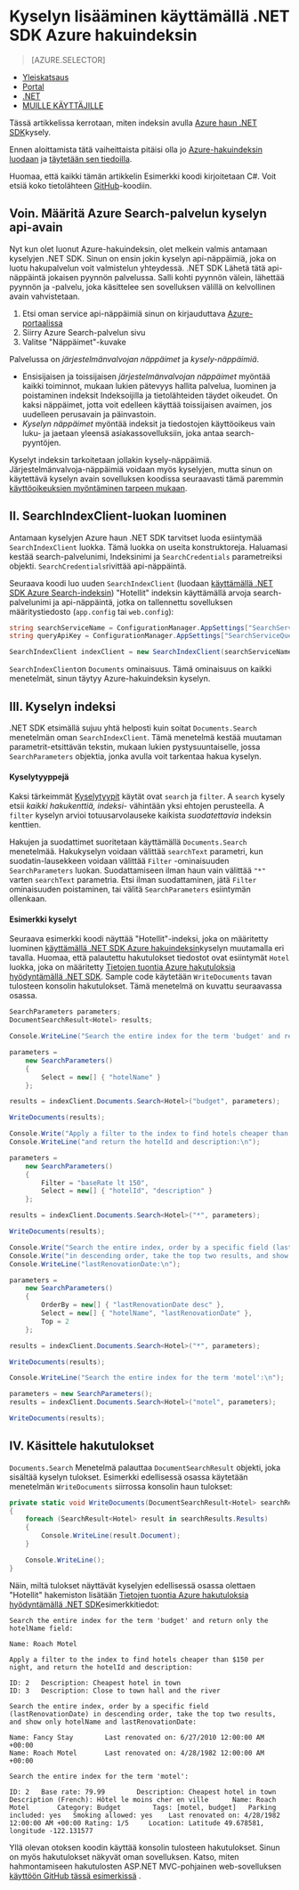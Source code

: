 <properties
    pageTitle="Käyttämällä .NET SDK oman Azure-hakuindeksin kyselyn | Microsoft Azure | Isännöityjen pilvipalvelussa haku"
    description="Muodosta Azure hakutoiminnossa hakukyselyn ja Etsi parametreilla, suodattaminen ja lajitteleminen hakutulokset."
    services="search"
    manager="jhubbard"
    documentationCenter=""
    authors="brjohnstmsft"
/>

<tags
    ms.service="search"
    ms.devlang="dotnet"
    ms.workload="search"
    ms.topic="get-started-article"
    ms.tgt_pltfrm="na"
    ms.date="08/29/2016"
    ms.author="brjohnst"/>

# <a name="query-your-azure-search-index-using-the-net-sdk"></a>Kyselyn lisääminen käyttämällä .NET SDK Azure hakuindeksin
> [AZURE.SELECTOR]
- [Yleiskatsaus](search-query-overview.md)
- [Portal](search-explorer.md)
- [.NET](search-query-dotnet.md)
- [MUILLE KÄYTTÄJILLE](search-query-rest-api.md)

Tässä artikkelissa kerrotaan, miten indeksin avulla [Azure haun .NET SDK](https://msdn.microsoft.com/library/azure/dn951165.aspx)kysely.

Ennen aloittamista tätä vaiheittaista pitäisi olla jo [Azure-hakuindeksin luodaan](search-what-is-an-index.md) ja [täytetään sen tiedoilla](search-what-is-data-import.md).

Huomaa, että kaikki tämän artikkelin Esimerkki koodi kirjoitetaan C#. Voit etsiä koko tietolähteen [GitHub](http://aka.ms/search-dotnet-howto)-koodiin.

## <a name="i-identify-your-azure-search-services-query-api-key"></a>Voin. Määritä Azure Search-palvelun kyselyn api-avain
Nyt kun olet luonut Azure-hakuindeksin, olet melkein valmis antamaan kyselyjen .NET SDK. Sinun on ensin jokin kyselyn api-näppäimiä, joka on luotu hakupalvelun voit valmistelun yhteydessä. .NET SDK Lähetä tätä api-näppäintä jokaisen pyynnön palvelussa. Salli kohti pyynnön välein, lähettää pyynnön ja -palvelu, joka käsittelee sen sovelluksen välillä on kelvollinen avain vahvistetaan.

1. Etsi oman service api-näppäimiä sinun on kirjauduttava [Azure-portaalissa](https://portal.azure.com/)
2. Siirry Azure Search-palvelun sivu
3. Valitse "Näppäimet"-kuvake

Palvelussa on *järjestelmänvalvojan näppäimet* ja *kysely-näppäimiä*.

  - Ensisijaisen ja toissijaisen *järjestelmänvalvojan näppäimet* myöntää kaikki toiminnot, mukaan lukien pätevyys hallita palvelua, luominen ja poistaminen indeksit Indeksoijilla ja tietolähteiden täydet oikeudet. On kaksi näppäimet, jotta voit edelleen käyttää toissijaisen avaimen, jos uudelleen perusavain ja päinvastoin.
  - *Kyselyn näppäimet* myöntää indeksit ja tiedostojen käyttöoikeus vain luku- ja jaetaan yleensä asiakassovelluksiin, joka antaa search-pyyntöjen.

Kyselyt indeksin tarkoitetaan jollakin kysely-näppäimiä. Järjestelmänvalvoja-näppäimiä voidaan myös kyselyjen, mutta sinun on käytettävä kyselyn avain sovelluksen koodissa seuraavasti tämä paremmin [käyttöoikeuksien myöntäminen tarpeen mukaan](https://en.wikipedia.org/wiki/Principle_of_least_privilege).

## <a name="ii-create-an-instance-of-the-searchindexclient-class"></a>II. SearchIndexClient-luokan luominen
Antamaan kyselyjen Azure haun .NET SDK tarvitset luoda esiintymää `SearchIndexClient` luokka. Tämä luokka on useita konstruktoreja. Haluamasi kestää search-palvelunimi, Indeksinimi ja `SearchCredentials` parametreiksi objekti. `SearchCredentials`rivittää api-näppäintä.

Seuraava koodi luo uuden `SearchIndexClient` (luodaan [käyttämällä .NET SDK Azure Search-indeksin](search-create-index-dotnet.md)) "Hotellit" indeksin käyttämällä arvoja search-palvelunimi ja api-näppäintä, jotka on tallennettu sovelluksen määritystiedosto (`app.config` tai `web.config`):

```csharp
string searchServiceName = ConfigurationManager.AppSettings["SearchServiceName"];
string queryApiKey = ConfigurationManager.AppSettings["SearchServiceQueryApiKey"];

SearchIndexClient indexClient = new SearchIndexClient(searchServiceName, "hotels", new SearchCredentials(queryApiKey));
```

`SearchIndexClient`on `Documents` ominaisuus. Tämä ominaisuus on kaikki menetelmät, sinun täytyy Azure-hakuindeksin kyselyn.

## <a name="iii-query-your-index"></a>III. Kyselyn indeksi
.NET SDK etsimällä sujuu yhtä helposti kuin soitat `Documents.Search` menetelmän oman `SearchIndexClient`. Tämä menetelmä kestää muutaman parametrit-etsittävän tekstin, mukaan lukien pystysuuntaiselle, jossa `SearchParameters` objektia, jonka avulla voit tarkentaa hakua kyselyn.

#### <a name="types-of-queries"></a>Kyselytyyppejä
Kaksi tärkeimmät [Kyselytyypit](search-query-overview.md#types-of-queries) käytät ovat `search` ja `filter`. A `search` kysely etsii _kaikki hakukenttiä, indeksi-_ vähintään yksi ehtojen perusteella. A `filter` kyselyn arvioi totuusarvolauseke kaikista _suodatettavia_ indeksin kenttien.

Hakujen ja suodattimet suoritetaan käyttämällä `Documents.Search` menetelmää. Hakukyselyn voidaan välittää `searchText` parametri, kun suodatin-lausekkeen voidaan välittää `Filter` -ominaisuuden `SearchParameters` luokan. Suodattamiseen ilman haun vain välittää `"*"` varten `searchText` parametria. Etsi ilman suodattaminen, jätä `Filter` ominaisuuden poistaminen, tai välitä `SearchParameters` esiintymän ollenkaan.

#### <a name="example-queries"></a>Esimerkki kyselyt

Seuraava esimerkki koodi näyttää "Hotellit"-indeksi, joka on määritetty luominen [käyttämällä .NET SDK Azure hakuindeksin](search-create-index-dotnet.md#DefineIndex)kyselyn muutamalla eri tavalla. Huomaa, että palautettu hakutulokset tiedostot ovat esiintymät `Hotel` luokka, joka on määritetty [Tietojen tuontia Azure hakutuloksia hyödyntämällä .NET SDK](search-import-data-dotnet.md#HotelClass). Sample code käytetään `WriteDocuments` tavan tulosteen konsolin hakutulokset. Tämä menetelmä on kuvattu seuraavassa osassa.

```csharp
SearchParameters parameters;
DocumentSearchResult<Hotel> results;

Console.WriteLine("Search the entire index for the term 'budget' and return only the hotelName field:\n");

parameters =
    new SearchParameters()
    {
        Select = new[] { "hotelName" }
    };

results = indexClient.Documents.Search<Hotel>("budget", parameters);

WriteDocuments(results);

Console.Write("Apply a filter to the index to find hotels cheaper than $150 per night, ");
Console.WriteLine("and return the hotelId and description:\n");

parameters =
    new SearchParameters()
    {
        Filter = "baseRate lt 150",
        Select = new[] { "hotelId", "description" }
    };

results = indexClient.Documents.Search<Hotel>("*", parameters);

WriteDocuments(results);

Console.Write("Search the entire index, order by a specific field (lastRenovationDate) ");
Console.Write("in descending order, take the top two results, and show only hotelName and ");
Console.WriteLine("lastRenovationDate:\n");

parameters =
    new SearchParameters()
    {
        OrderBy = new[] { "lastRenovationDate desc" },
        Select = new[] { "hotelName", "lastRenovationDate" },
        Top = 2
    };

results = indexClient.Documents.Search<Hotel>("*", parameters);

WriteDocuments(results);

Console.WriteLine("Search the entire index for the term 'motel':\n");

parameters = new SearchParameters();
results = indexClient.Documents.Search<Hotel>("motel", parameters);

WriteDocuments(results);
```

## <a name="iv-handle-search-results"></a>IV. Käsittele hakutulokset
`Documents.Search` Menetelmä palauttaa `DocumentSearchResult` objekti, joka sisältää kyselyn tulokset. Esimerkki edellisessä osassa käytetään menetelmän `WriteDocuments` siirrossa konsolin haun tulokset:

```csharp
private static void WriteDocuments(DocumentSearchResult<Hotel> searchResults)
{
    foreach (SearchResult<Hotel> result in searchResults.Results)
    {
        Console.WriteLine(result.Document);
    }

    Console.WriteLine();
}
```

Näin, miltä tulokset näyttävät kyselyjen edellisessä osassa olettaen "Hotellit" hakemiston lisätään [Tietojen tuontia Azure hakutuloksia hyödyntämällä .NET SDK](search-import-data-dotnet.md)esimerkkitiedot:

```
Search the entire index for the term 'budget' and return only the hotelName field:

Name: Roach Motel

Apply a filter to the index to find hotels cheaper than $150 per night, and return the hotelId and description:

ID: 2   Description: Cheapest hotel in town
ID: 3   Description: Close to town hall and the river

Search the entire index, order by a specific field (lastRenovationDate) in descending order, take the top two results, and show only hotelName and lastRenovationDate:

Name: Fancy Stay        Last renovated on: 6/27/2010 12:00:00 AM +00:00
Name: Roach Motel       Last renovated on: 4/28/1982 12:00:00 AM +00:00

Search the entire index for the term 'motel':

ID: 2   Base rate: 79.99        Description: Cheapest hotel in town     Description (French): Hôtel le moins cher en ville      Name: Roach Motel       Category: Budget        Tags: [motel, budget]   Parking included: yes   Smoking allowed: yes    Last renovated on: 4/28/1982 12:00:00 AM +00:00 Rating: 1/5     Location: Latitude 49.678581, longitude -122.131577

```

Yllä olevan otoksen koodin käyttää konsolin tulosteen hakutulokset. Sinun on myös hakutulokset näkyvät oman sovelluksen. Katso, miten hahmontamiseen hakutulosten ASP.NET MVC-pohjainen web-sovelluksen [käyttöön GitHub tässä esimerkissä](https://github.com/Azure-Samples/search-dotnet-getting-started/tree/master/DotNetSample) .
